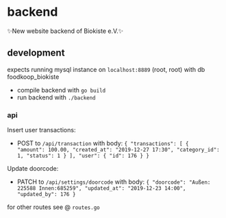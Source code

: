 # backend
✨New website backend of Biokiste e.V.✨

## development

expects running mysql instance on `localhost:8889` (root, root) with db foodkoop_biokiste

- compile backend with `go build`
- run backend with `./backend`


### api 

Insert user transactions:
- POST to `/api/transaction` with body:
`{
	"transactions": [
	{	
		"amount": 100.00,
		"created_at": "2019-12-27 17:30",
		"category_id": 1,
		"status": 1
	}
	],
	"user": {
	"id": 176
	}
}`

Update doorcode:
- PATCH to `/api/settings/doorcode` with body:
`{
	"doorcode": "Außen: 225588 Innen:685259",
	"updated_at": "2019-12-23 14:00",
	"updated_by": 176
}`

for other routes see @ `routes.go`